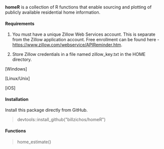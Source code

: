 __homeR__ is a collection of R functions that enable sourcing and plotting of
publicly available residential home information.

#### Requirements

1. You must have a unique Zillow Web Services account.  This is separate from the
Zillow application account.  Free enrollment can be found here -
https://www.zillow.com/webservice/APIReminder.htm.

2. Store Zillow credentials in a file named zillow_key.txt in the HOME directory.

[Windows]

[Linux/Unix]

[iOS]

#### Installation

Install this package directly from GitHub.

> devtools::install_github("billzichos/homeR")

#### Functions

> home_estimate()


